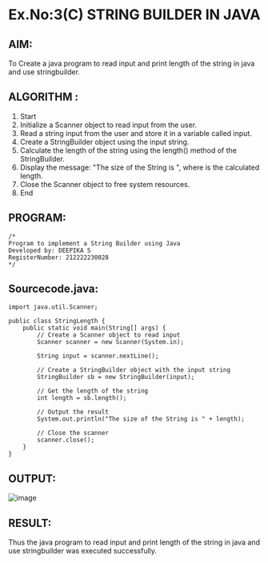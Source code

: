 # Ex.No:3(C)    STRING BUILDER IN JAVA

## AIM:
To Create a java program to read input and  print length of the string in java and use stringbuilder.

## ALGORITHM :
1. Start
2. Initialize a Scanner object to read input from the user.
3. Read a string input from the user and store it in a variable called input.
4. Create a StringBuilder object using the input string.
5. Calculate the length of the string using the length() method of the StringBuilder.
6. Display the message:
"The size of the String is <length>", where <length> is the calculated length.
7. Close the Scanner object to free system resources.
8. End

## PROGRAM:
 ```
/*
Program to implement a String Builder using Java
Developed by: DEEPIKA S
RegisterNumber: 212222230028  
*/
```

## Sourcecode.java:
```
import java.util.Scanner;

public class StringLength {
    public static void main(String[] args) {
        // Create a Scanner object to read input
        Scanner scanner = new Scanner(System.in);

        String input = scanner.nextLine();

        // Create a StringBuilder object with the input string
        StringBuilder sb = new StringBuilder(input);

        // Get the length of the string
        int length = sb.length();

        // Output the result
        System.out.println("The size of the String is " + length);

        // Close the scanner
        scanner.close();
    }
}
```

## OUTPUT:

![image](https://github.com/user-attachments/assets/dccc1164-0826-4067-8155-f2ab1f8ab448)


## RESULT:
Thus the java program to read input and  print length of the string in java and use stringbuilder was executed successfully.


